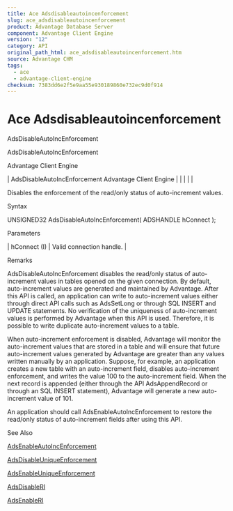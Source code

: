 ```yaml
---
title: Ace Adsdisableautoincenforcement
slug: ace_adsdisableautoincenforcement
product: Advantage Database Server
component: Advantage Client Engine
version: "12"
category: API
original_path_html: ace_adsdisableautoincenforcement.htm
source: Advantage CHM
tags:
  - ace
  - advantage-client-engine
checksum: 7383dd6e2f5e9aa55e930189860e732ec9d0f914
---
```


# Ace Adsdisableautoincenforcement

AdsDisableAutoIncEnforcement

AdsDisableAutoIncEnforcement

Advantage Client Engine

| AdsDisableAutoIncEnforcement  Advantage Client Engine |  |  |  |  |

Disables the enforcement of the read/only status of auto-increment values.

Syntax

UNSIGNED32 AdsDisableAutoIncEnforcement( ADSHANDLE hConnect );

Parameters

| hConnect (I) | Valid connection handle. |

Remarks

AdsDisableAutoIncEnforcement disables the read/only status of auto-increment values in tables opened on the given connection. By default, auto-increment values are generated and maintained by Advantage. After this API is called, an application can write to auto-increment values either through direct API calls such as AdsSetLong or through SQL INSERT and UPDATE statements. No verification of the uniqueness of auto-increment values is performed by Advantage when this API is used. Therefore, it is possible to write duplicate auto-increment values to a table.

When auto-increment enforcement is disabled, Advantage will monitor the auto-increment values that are stored in a table and will ensure that future auto-increment values generated by Advantage are greater than any values written manually by an application. Suppose, for example, an application creates a new table with an auto-increment field, disables auto-increment enforcement, and writes the value 100 to the auto-increment field. When the next record is appended (either through the API AdsAppendRecord or through an SQL INSERT statement), Advantage will generate a new auto-increment value of 101.

An application should call AdsEnableAutoIncEnforcement to restore the read/only status of auto-increment fields after using this API.

See Also

[AdsEnableAutoIncEnforcement](ace_adsenableautoincenforcement.md)

[AdsDisableUniqueEnforcement](ace_adsdisableuniqueenforcement.md)

[AdsEnableUniqueEnforcement](ace_adsenableuniqueenforcement.md)

[AdsDisableRI](ace_adsdisableri.md)

[AdsEnableRI](ace_adsenableri.md)
